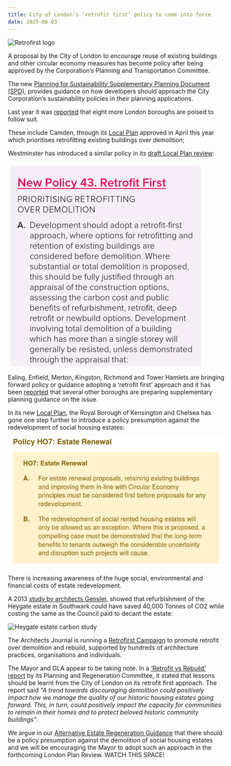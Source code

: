 ```yaml
---
title: City of London’s ‘retrofit first’ policy to come into force 
date: 2025-06-03
---
```

![Retrofirst logo](https://cdn.rt.emap.com/wp-content/uploads/sites/4/2019/09/30072635/retrofirsttwitter20193-2-748x499.jpg)

A proposal by the City of London to encourage reuse of existing buildings and other circular economy measures has become policy after being approved by the Corporation’s Planning and Transportation Committee.

The new [Planning for Sustainability Supplementary Planning Document (SPD)](https://www.cityoflondon.gov.uk/assets/Services-Environment/Planning-for-Sustainability-SPD.pdf), provides guidance on how developers should approach the City Corporation’s sustainability policies in their planning applications.

Last year it was [reported](https://lichfields.uk/blog/2024/april/02/retrofit-first-the-city-camden-now-westminster-who-will-be-next) that eight more London boroughs are poised to follow suit.

These include Camden, through its [Local Plan](https://www.camden.gov.uk/documents/20142/4820180/Draft+New+Camden+Local+Plan+2024+v1.pdf/415cc7da-c24a-8237-ddc2-5c72045af9d2?t=1706548115256) approved in April this year which prioritises retrofitting existing buildings over demolition; 

Westminster has introduced a similar policy in its [draft Local Plan review](https://www.westminster.gov.uk/media/document/regulation-19-city-plan):

![Westminster Local Plan](/images/westminsterplan.png)

Ealing, Enfield, Merton, Kingston, Richmond and Tower Hamlets are bringing forward policy or guidance adopting a ‘retrofit first’ approach and it has been [reported](https://lichfields.uk/blog/2024/april/02/retrofit-first-the-city-camden-now-westminster-who-will-be-next) that several other boroughs are preparing supplementary planning guidance on the issue.

In its new [Local Plan](https://www.rbkc.gov.uk/planning-and-building-control/planning-policy/local-plan), the Royal Borough of Kensington and Chelsea has gone one step further to introduce a policy presumption against the redevelopment of social housing estates: 

![RBCK plan extract](/images/rbkcplan.png)

There is increasing awareness of the huge social, environmental and financial costs of estate redevelopment.

A 2013 [study by architects Gensler](https://heygateestate.wordpress.com/wp-content/uploads/2012/12/genslerheygate.pdf), showed that refurbishment of the Heygate estate in Southwark could have saved 40,000 Tonnes of CO2 while costing the same as the Council paid to decant the estate:

![Heygate estate carbon study](https://heygateestate.wordpress.com/wp-content/uploads/2012/12/eblastsavedco2.jpg)

The Architects Journal is running a [Retrofirst Campaign](https://www.architectsjournal.co.uk/news/retrofirst) to promote retrofit over demolition and rebuild, supported by hundreds of architecture practices, organisations and individuals.

The Mayor and GLA appear to be taking note. In a [‘Retrofit vs Rebuild’ report](https://www.london.gov.uk/who-we-are/what-london-assembly-does/london-assembly-work/london-assembly-publications/retrofit-vs-rebuild-report) by its Planning and Regeneration Committee, it stated that lessons should be learnt from the City of London on its retrofit first approach. The report said _"A trend towards discouraging demolition could positively impact how we manage the quality of our historic housing estates going forward. This, in turn, could positively impact the capacity for communities to remain in their homes and to protect beloved historic community buildings"_.


We argue in our [Alternative Estate Regeneration Guidance](https://estatewatch.london/images/alternative-good-practice-guide-to-estate-regeneration.pdf) that there should be a policy presumption against the demolition of social housing estates and we will be encouraging the Mayor to adopt such an approach in the forthcoming London Plan Review. WATCH THIS SPACE! 




